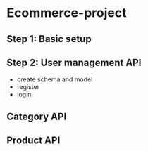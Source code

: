 # Ecommerce-project

## Step 1: Basic setup

## Step 2: User management API
- create schema and model
- register
- login

## Category API

## Product API